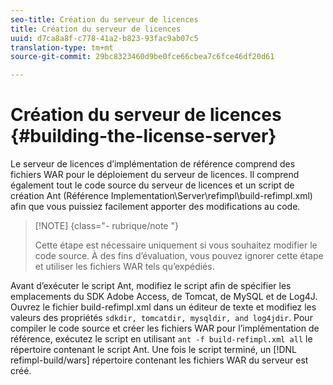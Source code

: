 ```yaml
---
seo-title: Création du serveur de licences
title: Création du serveur de licences
uuid: d7ca8a8f-c778-41a2-b823-93fac9ab07c5
translation-type: tm+mt
source-git-commit: 29bc8323460d9be0fce66cbea7c6fce46df20d61

---
```



# Création du serveur de licences {#building-the-license-server}

Le serveur de licences d’implémentation de référence comprend des fichiers WAR pour le déploiement du serveur de licences. Il comprend également tout le code source du serveur de licences et un script de création Ant (Référence Implementation\Server\refimpl\build-refimpl.xml) afin que vous puissiez facilement apporter des modifications au code.

>[!NOTE] {class=&quot;- rubrique/note &quot;}
>
>Cette étape est nécessaire uniquement si vous souhaitez modifier le code source. À des fins d’évaluation, vous pouvez ignorer cette étape et utiliser les fichiers WAR tels qu’expédiés.

Avant d’exécuter le script Ant, modifiez le script afin de spécifier les emplacements du SDK Adobe Access, de Tomcat, de MySQL et de Log4J. Ouvrez le fichier build-refimpl.xml dans un éditeur de texte et modifiez les valeurs des propriétés `sdkdir, tomcatdir, mysqldir, and log4jdir`. Pour compiler le code source et créer les fichiers WAR pour l’implémentation de référence, exécutez le script en utilisant `ant -f build-refimpl.xml all` le répertoire contenant le script Ant. Une fois le script terminé, un [!DNL refimpl-build/wars] répertoire contenant les fichiers WAR du serveur est créé.
